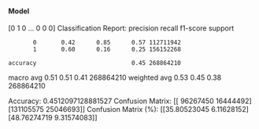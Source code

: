 #### Model
[0 1 0 ... 0 0 0]
Classification Report:
              precision    recall  f1-score   support

           0       0.42      0.85      0.57 112711942
           1       0.60      0.16      0.25 156152268

    accuracy                           0.45 268864210
   macro avg       0.51      0.51      0.41 268864210
weighted avg       0.53      0.45      0.38 268864210

Accuracy: 0.4512097128881527
Confusion Matrix:
[[ 96267450  16444492]
 [131105575  25046693]]
Confusion Matrix (%):
[[35.80523045  6.11628152]
 [48.76274719  9.31574083]]
